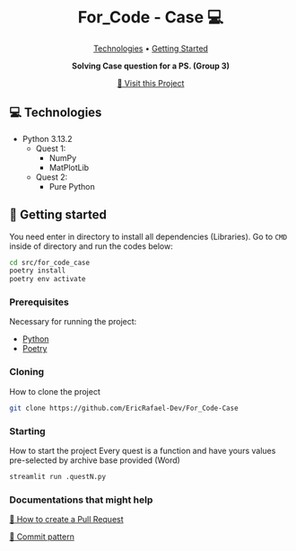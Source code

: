 <h1 align="center" style="font-weight: bold;">For_Code - Case 💻</h1>

<p align="center">
 <a href="#tech">Technologies</a> • 
 <a href="#started">Getting Started</a> 
</p>

<p align="center">
    <b>Solving Case question for a PS. (Group 3)</b>
</p>

<p align="center">
     <a href="https://dashboards-py.streamlit.app">📱 Visit this Project</a>
</p>


<h2 id="technologies">💻 Technologies</h2>

- Python 3.13.2
    - Quest 1:
        - NumPy
        - MatPlotLib
    - Quest 2:
        - Pure Python

<h2 id="started">🚀 Getting started</h2>

You need enter in directory to install all dependencies (Libraries). Go to ```CMD``` inside of directory and run the codes below:

```bash
cd src/for_code_case
poetry install
poetry env activate
```

<h3>Prerequisites</h3>

Necessary for running the project:

- [Python](https://python.org)
- [Poetry](https://python-poetry.org)

<h3>Cloning</h3>

How to clone the project

```bash
git clone https://github.com/EricRafael-Dev/For_Code-Case
```

<h3>Starting</h3>

How to start the project
Every quest is a function and have yours values pre-selected by archive base provided (Word)

```bash
streamlit run .questN.py
```

<h3>Documentations that might help</h3>

[📝 How to create a Pull Request](https://www.atlassian.com/br/git/tutorials/making-a-pull-request)

[💾 Commit pattern](https://gist.github.com/joshbuchea/6f47e86d2510bce28f8e7f42ae84c716)
